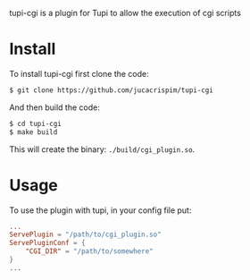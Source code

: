 tupi-cgi is a plugin for Tupi to allow the execution of cgi scripts

Install
=======

To install tupi-cgi first clone the code:

```sh
$ git clone https://github.com/jucacrispim/tupi-cgi
```

And then build the code:

```sh
$ cd tupi-cgi
$ make build
```

This will create the binary: ``./build/cgi_plugin.so``.

Usage
=====

To use the plugin with tupi, in  your config file put:

```toml
...
ServePlugin = "/path/to/cgi_plugin.so"
ServePluginConf = {
    "CGI_DIR" = "/path/to/somewhere"
}
...
```
